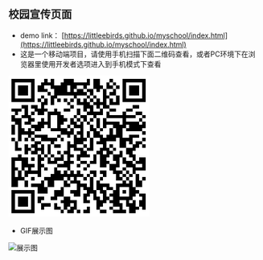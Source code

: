 ## 校园宣传页面

- demo link： [https://littleebirds.github.io/myschool/index.html](https://littleebirds.github.io/myschool/index.html)
- 这是一个移动端项目，请使用手机扫描下面二维码查看，或者PC环境下在浏览器里使用开发者选项进入到手机模式下查看

 ![二维码](indexlink.png)
 
- GIF展示图

 ![展示图](myschool.gif)
